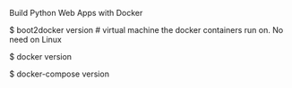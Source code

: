 Build Python Web Apps with Docker


$ boot2docker version    # virtual machine the docker containers run on. No need on Linux

$ docker version

$ docker-compose version

